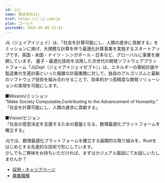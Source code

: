 ```yaml
---
id: jij
name: 株式会社Jij
href: https://j-ij.com/ja
plan: ゴールド
postedAt: 2025-05-09 13:41
---
```


Jij（ジェイアイジェイ）は、「社会を計算可能にし、人類の進歩に貢献する」をミッションに掲げ、大規模な計算を伴う最適化計算事業を実施するスタートアップです。英国・米国・ドイツ・シンガポール・日本など、グローバルに事業を展開しています。
量子・最適化技術を活用した次世代の開発ソフトウェアプラットフォーム「JijZept（ジェイアイジェイゼプト）」は、エネルギーの需給計画や製造業の生産計画といった複雑な計画業務に対して、独自のアルゴリズムと最新のソフトウェア技術を組み合わせることで、効率的かつ高精度な開発ソリューションの実現を可能にします。

■Mission/ミッション<br />
“Make Society Computable,Contributing to the Advancement of Humanity.”
「社会を計算可能にし、人類の進歩に貢献する」

■Vision/ビジョン<br />
「社会の意思決定を支援するための基盤となる、数理最適化プラットフォームを確立する」

Jijでは、数理最適化プラットフォームを確立する画期的な取り組みを、Rustをはじめとする先進的な技術で形にしています。<br />
少しでもご興味をお持ちいただければ、まずはカジュアル面談にてお話しいたしませんか？

- [採用・キャリアページ](https://jijinc.notion.site/Jij-16612bcc81008094a99bfa424dc6b2dd)
- [募集職種](https://www.j-ij.com/ja/recruit)
